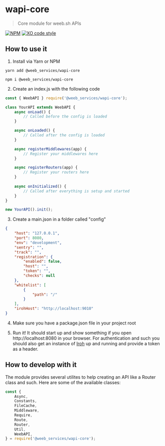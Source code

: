 # wapi-core
> Core module for weeb.sh APIs

[![NPM](https://img.shields.io/npm/v/@weeb_services/wapi-core.svg)](https://www.npmjs.com/package/@weeb_services/wapi-core)
[![XO code style](https://img.shields.io/badge/code_style-XO-5ed9c7.svg)](https://github.com/xojs/xo)

## How to use it

1. Install via Yarn or NPM
```
yarn add @weeb_services/wapi-core

npm i @weeb_services/wapi-core
```
2. Create an index.js with the following code
```js
const { WeebAPI } require('@weeb_services/wapi-core');

class YourAPI extends WeebAPI {
	async onLoad() {
		// Called before the config is loaded
	}

	async onLoaded() {
		// Called after the config is loaded
	}

	async registerMiddlewares(app) {
		// Register your middlewares here
	}

	async registerRouters(app) {
		// Register your routers here
	}
	
	async onInitialized() {
		// Called after everything is setup and started
	}
}

new YourAPI().init();
```
3. Create a main.json in a folder called "config"
```json
{
	"host": "127.0.0.1",
	"port": 8080,
	"env": "development",
	"sentry": "",
	"track": "",
	"registration": {
		"enabled": false,
		"host": "",
		"token": "",
		"checks": null
	},
	"whitelist": [
		{
			"path": "/"
		}
	],
	"irohHost": "http://localhost:9010"
}
```
4. Make sure you have a package.json file in your project root

5. Run it! It should start up and show something if you open http://localhost:8080 in your browser. For authentication and such you should also get an instance of [Iroh](https://github.com/weeb-services/iroh) up and running and provide a token as a header.

## How to develop with it

The module provides several utilites to help creating an API like a Router class and such. Here are some of the available classes:

```js
const {
	Async,
	Constants,
	FileCache,
	Middleware,
	Require,
	Route,
	Router,
	Util,
	WeebAPI,
} = require('@weeb_services/wapi-core');
```
